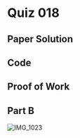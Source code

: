 # Quiz 018

## Paper Solution

## Code

## Proof of Work

## Part B

![IMG_1023](https://github.com/user-attachments/assets/0fb90f96-e8a8-439d-902a-fcc20cce885d)


